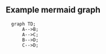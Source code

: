 ## Example mermaid graph

```mermaid
  graph TD;
      A-->B;
      A-->C;
      B-->D;
      C-->D;
```